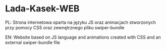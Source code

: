 # Lada-Kasek-WEB
PL:
Strona internetowa oparta na języku JS oraz animacjach stworzonych przy pomocy CSS oraz zewnętrznego pliku swiper-bundle

EN:
Website based on JS language and animations created with CSS and an external swiper-bundle file
